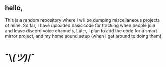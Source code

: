 ## hello,
This is a random repository where I will be dumping miscellaneous projects of mine.
So far, I have uploaded basic code for tracking when people join and leave discord voice channels,
Later, I plan to add the code for a smart mirror project, and my home sound setup (when I get around to doing them)
#   ¯\\_(ツ)_/¯

